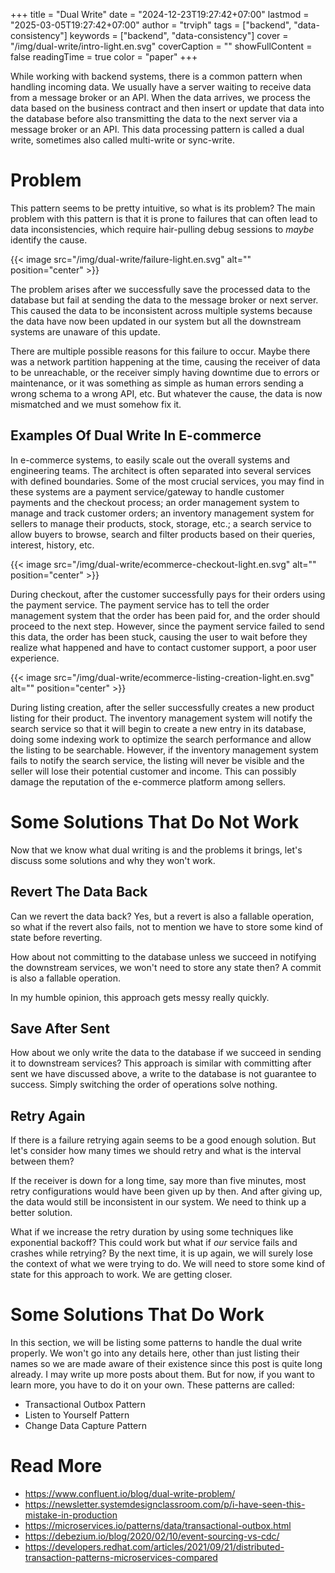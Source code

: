 +++
title = "Dual Write"
date = "2024-12-23T19:27:42+07:00"
lastmod = "2025-03-05T19:27:42+07:00"
author = "trviph"
tags = ["backend", "data-consistency"]
keywords = ["backend", "data-consistency"]
cover = "/img/dual-write/intro-light.en.svg"
coverCaption = ""
showFullContent = false
readingTime = true
color = "paper"
+++

While working with backend systems, there is a common pattern when handling incoming data.
We usually have a server waiting to receive data from a message broker or an API.
When the data arrives, we process the data based on the business contract and then insert
or update that data into the database before also transmitting the data to the next server
via a message broker or an API. This data processing pattern is called a dual write,
sometimes also called multi-write or sync-write.

# Problem

This pattern seems to be pretty intuitive, so what is its problem?
The main problem with this pattern is that it is prone to failures that can often lead to
data inconsistencies, which require hair-pulling debug sessions to *maybe* identify the cause.

{{< image src="/img/dual-write/failure-light.en.svg" alt="" position="center" >}}

The problem arises after we successfully save the processed data to the database
but fail at sending the data to the message broker or next server. This caused the data to be
inconsistent across multiple systems because the data have now been updated in our system but
all the downstream systems are unaware of this update.

There are multiple possible reasons for this failure to occur. Maybe there was a network partition
happening at the time, causing the receiver of data to be unreachable, or the receiver simply having
downtime due to errors or maintenance, or it was something as simple as human errors sending
a wrong schema to a wrong API, etc. But whatever the cause, the data is now mismatched and we must
somehow fix it.

## Examples Of Dual Write In E-commerce

In e-commerce systems, to easily scale out the overall systems and engineering teams. The architect is often
separated into several services with defined boundaries. Some of the most crucial services,
you may find in these systems are a payment service/gateway to handle customer payments and the checkout
process; an order management system to manage and track customer orders; an inventory management system
for sellers to manage their products, stock, storage, etc.; a search service to allow buyers to browse,
search and filter products based on their queries, interest, history, etc.

{{< image src="/img/dual-write/ecommerce-checkout-light.en.svg" alt="" position="center" >}}

During checkout, after the customer successfully pays for their orders using the payment service.
The payment service has to tell the order management system that the order has been paid for, and
the order should proceed to the next step. However, since the payment service failed to send this data, the
order has been stuck, causing the user to wait before they realize what happened and have to contact
customer support, a poor user experience.

{{< image src="/img/dual-write/ecommerce-listing-creation-light.en.svg" alt="" position="center" >}}

During listing creation, after the seller successfully creates a new product listing for their product.
The inventory management system will notify the search service so that it will begin to create a new entry
in its database, doing some indexing work to optimize the search performance and allow the listing to
be searchable. However, if the inventory management system fails to notify the search service,
the listing will never be visible and the seller will lose their potential customer and income.
This can possibly damage the reputation of the e-commerce platform among sellers.

# Some Solutions That Do Not Work

Now that we know what dual writing is and the problems it brings, let's discuss some solutions
and why they won't work.

## Revert The Data Back

Can we revert the data back? Yes, but a revert is also a fallable operation,
so what if the revert also fails, not to mention we have to store some kind of state before reverting.

How about not committing to the database unless we succeed in notifying the downstream services,
we won't need to store any state then? A commit is also a fallable operation.

In my humble opinion, this approach gets messy really quickly.

## Save After Sent

How about we only write the data to the database if we succeed in sending it to downstream services?
This approach is similar with committing after sent we have discussed above, a write to the database
is not guarantee to success. Simply switching the order of operations solve nothing.

## Retry Again

If there is a failure retrying again seems to be a good enough solution.
But let's consider how many times we should retry and what is the interval between them?

If the receiver is down for a long time, say more than five minutes, most retry configurations
would have been given up by then. And after giving up, the data would still be inconsistent in our system.
We need to think up a better solution.

What if we increase the retry duration by using some techniques like exponential backoff?
This could work but what if *our* service fails and crashes while retrying? By the next time,
it is up again, we will surely lose the context of what we were trying to do.
We will need to store some kind of state for this approach to work. We are getting closer.

# Some Solutions That Do Work

In this section, we will be listing some patterns to handle the dual write properly.
We won't go into any details here, other than just listing their names so we are made aware
of their existence since this post is quite long already. I may write up more posts about them.
But for now, if you want to learn more, you have to do it on your own. These patterns are called:

- Transactional Outbox Pattern
- Listen to Yourself Pattern
- Change Data Capture Pattern

# Read More

- https://www.confluent.io/blog/dual-write-problem/
- https://newsletter.systemdesignclassroom.com/p/i-have-seen-this-mistake-in-production
- https://microservices.io/patterns/data/transactional-outbox.html
- https://debezium.io/blog/2020/02/10/event-sourcing-vs-cdc/
- https://developers.redhat.com/articles/2021/09/21/distributed-transaction-patterns-microservices-compared
